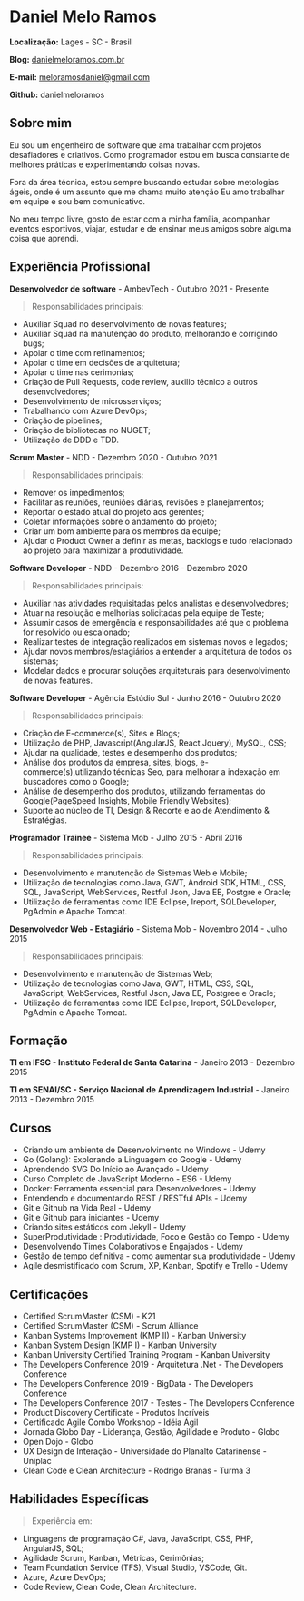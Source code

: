 # Daniel Melo Ramos

**Localização:** Lages - SC - Brasil

**Blog:** [danielmeloramos.com.br](https:/danielmeloramos.com.br)

**E-mail:** meloramosdaniel@gmail.com

**Github:** danielmeloramos

## Sobre mim

Eu sou um engenheiro de software que ama trabalhar com projetos desafiadores e criativos. Como programador estou em busca constante de melhores práticas e experimentando coisas novas. 

Fora da área técnica, estou sempre buscando estudar sobre metologias ágeis, onde é um assunto que me chama muito atenção Eu amo trabalhar em equipe e sou bem comunicativo. 

No meu tempo livre, gosto de estar com a minha família, acompanhar eventos esportivos, viajar, estudar e de ensinar meus amigos sobre alguma coisa que aprendi.

## Experiência Profissional

**Desenvolvedor de software** - AmbevTech - Outubro 2021 - Presente

> Responsabilidades principais:
* Auxiliar Squad no desenvolvimento de novas features;
* Auxiliar Squad na manutenção do produto, melhorando e corrigindo bugs;
* Apoiar o time com refinamentos;
* Apoiar o time em decisões de arquitetura;
* Apoiar o time nas cerimonias;
* Criação de Pull Requests, code review, auxilio técnico a outros desenvolvedores;
* Desenvolvimento de microsserviços;
* Trabalhando com Azure DevOps;
* Criação de pipelines;
* Criação de bibliotecas no NUGET;
* Utilização de DDD e TDD.

**Scrum Master** - NDD - Dezembro 2020 - Outubro 2021

> Responsabilidades principais:
* Remover os impedimentos;
* Facilitar as reuniões, reuniões diárias, revisões e planejamentos;
* Reportar o estado atual do projeto aos gerentes;
* Coletar informações sobre o andamento do projeto;
* Criar um bom ambiente para os membros da equipe;
* Ajudar o Product Owner a definir as metas, backlogs e tudo relacionado ao projeto para maximizar a produtividade.

**Software Developer** - NDD - Dezembro 2016 - Dezembro 2020

> Responsabilidades principais:
* Auxiliar nas atividades requisitadas pelos analistas e desenvolvedores;
* Atuar na resolução e melhorias solicitadas pela equipe de Teste;
* Assumir casos de emergência e responsabilidades até que o problema for resolvido ou escalonado;
* Realizar testes de integração realizados em sistemas novos e legados;
* Ajudar novos membros/estagiários a entender a arquitetura de todos os sistemas;
* Modelar dados e procurar soluções arquiteturais para desenvolvimento de novas features.

**Software Developer** - Agência Estúdio Sul - Junho 2016 - Outubro 2020

> Responsabilidades principais:
* Criação de E-commerce(s), Sites e Blogs;
* Utilização de PHP, Javascript(AngularJS, React,Jquery), MySQL, CSS;
* Ajudar na qualidade, testes e desempenho dos produtos;
* Análise dos produtos da empresa, sites, blogs, e-commerce(s),utilizando técnicas Seo, para melhorar a indexação em buscadores como o Google;
* Análise de desempenho dos produtos, utilizando ferramentas do Google(PageSpeed Insights, Mobile Friendly Websites);
* Suporte ao núcleo de TI, Design & Recorte e ao de Atendimento & Estratégias.

**Programador Trainee** - Sistema Mob - Julho 2015 - Abril 2016

> Responsabilidades principais:
* Desenvolvimento e manutenção de Sistemas Web e Mobile;
* Utilização de tecnologias como Java, GWT, Android SDK, HTML, CSS, SQL, JavaScript, WebServices, Restful Json, Java EE, Postgre e Oracle;
* Utilização de ferramentas como IDE Eclipse, Ireport, SQLDeveloper, PgAdmin e Apache Tomcat.

**Desenvolvedor Web - Estagiário** - Sistema Mob - Novembro 2014 - Julho 2015

> Responsabilidades principais:
* Desenvolvimento e manutenção de Sistemas Web;
* Utilização de tecnologias como Java, GWT, HTML, CSS, SQL, JavaScript, WebServices, Restful Json, Java EE, Postgree e Oracle;
* Utilização de ferramentas como IDE Eclipse, Ireport, SQLDeveloper, PgAdmin e Apache Tomcat.

## Formação

**TI em IFSC - Instituto Federal de Santa Catarina** - Janeiro 2013 - Dezembro 2015

**TI em SENAI/SC - Serviço Nacional de Aprendizagem Industrial** - Janeiro 2013 - Dezembro 2015

## Cursos

* Criando um ambiente de Desenvolvimento no Windows - Udemy
* Go (Golang): Explorando a Linguagem do Google - Udemy
* Aprendendo SVG Do Início ao Avançado - Udemy
* Curso Completo de JavaScript Moderno - ES6 - Udemy
* Docker: Ferramenta essencial para Desenvolvedores - Udemy
* Entendendo e documentando REST / RESTful APIs - Udemy
* Git e Github na Vida Real - Udemy
* Git e Github para iniciantes - Udemy
* Criando sites estáticos com Jekyll - Udemy
* SuperProdutividade : Produtividade, Foco e Gestão do Tempo - Udemy
* Desenvolvendo Times Colaborativos e Engajados - Udemy
* Gestão de tempo definitiva - como aumentar sua produtividade - Udemy
* Agile desmistificado com Scrum, XP, Kanban, Spotify e Trello - Udemy

## Certificações

* Certified ScrumMaster (CSM) - K21
* Certified ScrumMaster (CSM) - Scrum Alliance
* Kanban Systems Improvement (KMP II) - Kanban University
* Kanban System Design (KMP I) - Kanban University
* Kanban University Certified Training Program - Kanban University
* The Developers Conference 2019 - Arquitetura .Net - The Developers Conference
* The Developers Conference 2019 - BigData - The Developers Conference
* The Developers Conference 2017 - Testes - The Developers Conference
* Product Discovery Certificate - Produtos Incríveis
* Certificado Agile Combo Workshop - Idéia Ágil
* Jornada Globo Day - Liderança, Gestão, Agilidade e Produto - Globo
* Open Dojo - Globo
* UX Design de Interação - Universidade do Planalto Catarinense - Uniplac
* Clean Code e Clean Architecture - Rodrigo Branas - Turma 3

## Habilidades Específicas

> Experiência em:
* Linguagens de programação C#, Java, JavaScript, CSS, PHP, AngularJS, SQL;
* Agilidade Scrum, Kanban, Métricas, Cerimônias;
* Team Foundation Service (TFS), Visual Studio, VSCode, Git.
* Azure, Azure DevOps;
* Code Review, Clean Code, Clean Architecture.

